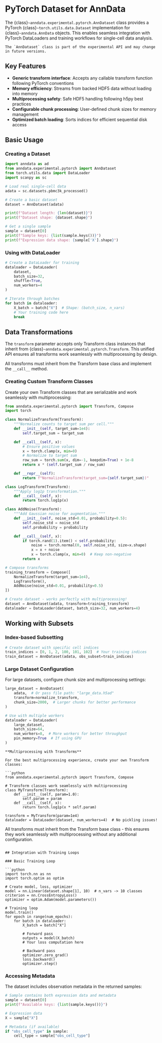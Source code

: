 # PyTorch Dataset for AnnData

The {class}`~anndata.experimental.pytorch.AnnDataset` class provides a PyTorch {class}`~torch.utils.data.Dataset` implementation for {class}`~anndata.AnnData` objects. This enables seamless integration with PyTorch DataLoaders and training workflows for single-cell data analysis.

```{warning}
The `AnnDataset` class is part of the experimental API and may change in future versions.
```

## Key Features

- **Generic transform interface**: Accepts any callable transform function following PyTorch conventions
- **Memory efficiency**: Streams from backed HDF5 data without loading into memory
- **Multiprocessing safety**: Safe HDF5 handling following h5py best practices
- **Configurable chunk processing**: User-defined chunk sizes for memory management
- **Optimized batch loading**: Sorts indices for efficient sequential disk access

## Basic Usage

### Creating a Dataset

```python
import anndata as ad
from anndata.experimental.pytorch import AnnDataset
from torch.utils.data import DataLoader
import scanpy as sc

# Load real single-cell data
adata = sc.datasets.pbmc3k_processed()

# Create a basic dataset
dataset = AnnDataset(adata)

print(f"Dataset length: {len(dataset)}")
print(f"Dataset shape: {dataset.shape}")

# Get a single sample
sample = dataset[0]
print(f"Sample keys: {list(sample.keys())}")
print(f"Expression data shape: {sample['X'].shape}")
```

### Using with DataLoader

```python
# Create a DataLoader for training
dataloader = DataLoader(
    dataset,
    batch_size=32,
    shuffle=True,
    num_workers=4
)

# Iterate through batches
for batch in dataloader:
    X_batch = batch["X"]  # Shape: (batch_size, n_vars)
    # Your training code here
    break
```

## Data Transformations

The `transform` parameter accepts only Transform class instances that inherit from {class}`~anndata.experimental.pytorch.Transform`. This unified API ensures all transforms work seamlessly with multiprocessing by design.

All transforms must inherit from the Transform base class and implement the `__call__` method.

### Creating Custom Transform Classes

Create your own Transform classes that are serializable and work seamlessly with multiprocessing:

```python
from anndata.experimental.pytorch import Transform, Compose
import torch

class NormalizeTransform(Transform):
    """Normalize counts to target sum per cell."""
    def __init__(self, target_sum=1e4):
        self.target_sum = target_sum

    def __call__(self, x):
        # Ensure positive values
        x = torch.clamp(x, min=0)
        # Normalize to target sum
        row_sum = torch.sum(x, dim=-1, keepdim=True) + 1e-8
        return x * (self.target_sum / row_sum)

    def __repr__(self):
        return f"NormalizeTransform(target_sum={self.target_sum})"

class LogTransform(Transform):
    """Apply log1p transformation."""
    def __call__(self, x):
        return torch.log1p(x)

class AddNoise(Transform):
    """Add Gaussian noise for augmentation."""
    def __init__(self, noise_std=0.01, probability=0.5):
        self.noise_std = noise_std
        self.probability = probability

    def __call__(self, x):
        if torch.rand(1).item() < self.probability:
            noise = torch.normal(0, self.noise_std, size=x.shape)
            x = x + noise
            x = torch.clamp(x, min=0)  # Keep non-negative
        return x

# Compose transforms
training_transform = Compose([
    NormalizeTransform(target_sum=1e4),
    LogTransform(),
    AddNoise(noise_std=0.01, probability=0.5)
])

# Create dataset - works perfectly with multiprocessing!
dataset = AnnDataset(adata, transform=training_transform)
dataloader = DataLoader(dataset, batch_size=32, num_workers=4)
```



## Working with Subsets

### Index-based Subsetting

```python
# Create dataset with specific cell indices
train_indices = [0, 1, 2, 100, 101, 102]  # Your training indices
train_dataset = AnnDataset(adata, obs_subset=train_indices)
```

### Large Dataset Configuration

For large datasets, configure chunk size and multiprocessing settings:

```python
large_dataset = AnnDataset(
    adata,  # Or pass file path: "large_data.h5ad"
    transform=normalize_transform,
    chunk_size=2000,  # Larger chunks for better performance
)

# Use with multiple workers
dataloader = DataLoader(
    large_dataset,
    batch_size=64,
    num_workers=8,  # More workers for better throughput
    pin_memory=True  # If using GPU
)
```

```{note}
**Multiprocessing with Transforms**

For the best multiprocessing experience, create your own Transform classes:

```python
from anndata.experimental.pytorch import Transform, Compose

# Transform classes work seamlessly with multiprocessing
class MyTransform(Transform):
    def __init__(self, param=1.0):
        self.param = param
    def __call__(self, x):
        return torch.log1p(x * self.param)

transform = MyTransform(param=1e4)
dataloader = DataLoader(dataset, num_workers=4)  # No pickling issues!
```

All transforms must inherit from the Transform base class - this ensures they work seamlessly with multiprocessing without any additional configuration.
```

## Integration with Training Loops

### Basic Training Loop

```python
import torch.nn as nn
import torch.optim as optim

# Create model, loss, optimizer
model = nn.Linear(dataset.shape[1], 10)  # n_vars -> 10 classes
criterion = nn.CrossEntropyLoss()
optimizer = optim.Adam(model.parameters())

# Training loop
model.train()
for epoch in range(num_epochs):
    for batch in dataloader:
        X_batch = batch["X"]

        # Forward pass
        outputs = model(X_batch)
        # Your loss computation here

        # Backward pass
        optimizer.zero_grad()
        loss.backward()
        optimizer.step()
```

### Accessing Metadata

The dataset includes observation metadata in the returned samples:

```python
# Sample contains both expression data and metadata
sample = dataset[0]
print(f"Available keys: {list(sample.keys())}")

# Expression data
X = sample["X"]

# Metadata (if available)
if "obs_cell_type" in sample:
    cell_type = sample["obs_cell_type"]
```
